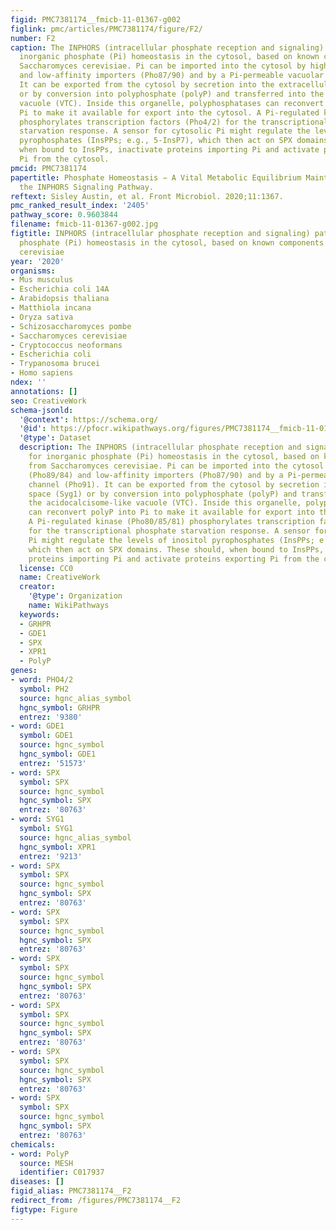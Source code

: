 ```yaml
---
figid: PMC7381174__fmicb-11-01367-g002
figlink: pmc/articles/PMC7381174/figure/F2/
number: F2
caption: The INPHORS (intracellular phosphate reception and signaling) pathway for
  inorganic phosphate (Pi) homeostasis in the cytosol, based on known components from
  Saccharomyces cerevisiae. Pi can be imported into the cytosol by high-affinity (Pho89/84)
  and low-affinity importers (Pho87/90) and by a Pi-permeable vacuolar channel (Pho91).
  It can be exported from the cytosol by secretion into the extracellular space (Syg1)
  or by conversion into polyphosphate (polyP) and transferred into the acidocalcisome-like
  vacuole (VTC). Inside this organelle, polyphosphatases can reconvert polyP into
  Pi to make it available for export into the cytosol. A Pi-regulated kinase (Pho80/85/81)
  phosphorylates transcription factors (Pho4/2) for the transcriptional phosphate
  starvation response. A sensor for cytosolic Pi might regulate the levels of inositol
  pyrophosphates (InsPPs; e.g., 5-InsP7), which then act on SPX domains. These should,
  when bound to InsPPs, inactivate proteins importing Pi and activate proteins exporting
  Pi from the cytosol.
pmcid: PMC7381174
papertitle: Phosphate Homeostasis − A Vital Metabolic Equilibrium Maintained Through
  the INPHORS Signaling Pathway.
reftext: Sisley Austin, et al. Front Microbiol. 2020;11:1367.
pmc_ranked_result_index: '2405'
pathway_score: 0.9603844
filename: fmicb-11-01367-g002.jpg
figtitle: INPHORS (intracellular phosphate reception and signaling) pathway for inorganic
  phosphate (Pi) homeostasis in the cytosol, based on known components from Saccharomyces
  cerevisiae
year: '2020'
organisms:
- Mus musculus
- Escherichia coli 14A
- Arabidopsis thaliana
- Matthiola incana
- Oryza sativa
- Schizosaccharomyces pombe
- Saccharomyces cerevisiae
- Cryptococcus neoformans
- Escherichia coli
- Trypanosoma brucei
- Homo sapiens
ndex: ''
annotations: []
seo: CreativeWork
schema-jsonld:
  '@context': https://schema.org/
  '@id': https://pfocr.wikipathways.org/figures/PMC7381174__fmicb-11-01367-g002.html
  '@type': Dataset
  description: The INPHORS (intracellular phosphate reception and signaling) pathway
    for inorganic phosphate (Pi) homeostasis in the cytosol, based on known components
    from Saccharomyces cerevisiae. Pi can be imported into the cytosol by high-affinity
    (Pho89/84) and low-affinity importers (Pho87/90) and by a Pi-permeable vacuolar
    channel (Pho91). It can be exported from the cytosol by secretion into the extracellular
    space (Syg1) or by conversion into polyphosphate (polyP) and transferred into
    the acidocalcisome-like vacuole (VTC). Inside this organelle, polyphosphatases
    can reconvert polyP into Pi to make it available for export into the cytosol.
    A Pi-regulated kinase (Pho80/85/81) phosphorylates transcription factors (Pho4/2)
    for the transcriptional phosphate starvation response. A sensor for cytosolic
    Pi might regulate the levels of inositol pyrophosphates (InsPPs; e.g., 5-InsP7),
    which then act on SPX domains. These should, when bound to InsPPs, inactivate
    proteins importing Pi and activate proteins exporting Pi from the cytosol.
  license: CC0
  name: CreativeWork
  creator:
    '@type': Organization
    name: WikiPathways
  keywords:
  - GRHPR
  - GDE1
  - SPX
  - XPR1
  - PolyP
genes:
- word: PHO4/2
  symbol: PH2
  source: hgnc_alias_symbol
  hgnc_symbol: GRHPR
  entrez: '9380'
- word: GDE1
  symbol: GDE1
  source: hgnc_symbol
  hgnc_symbol: GDE1
  entrez: '51573'
- word: SPX
  symbol: SPX
  source: hgnc_symbol
  hgnc_symbol: SPX
  entrez: '80763'
- word: SYG1
  symbol: SYG1
  source: hgnc_alias_symbol
  hgnc_symbol: XPR1
  entrez: '9213'
- word: SPX
  symbol: SPX
  source: hgnc_symbol
  hgnc_symbol: SPX
  entrez: '80763'
- word: SPX
  symbol: SPX
  source: hgnc_symbol
  hgnc_symbol: SPX
  entrez: '80763'
- word: SPX
  symbol: SPX
  source: hgnc_symbol
  hgnc_symbol: SPX
  entrez: '80763'
- word: SPX
  symbol: SPX
  source: hgnc_symbol
  hgnc_symbol: SPX
  entrez: '80763'
- word: SPX
  symbol: SPX
  source: hgnc_symbol
  hgnc_symbol: SPX
  entrez: '80763'
- word: SPX
  symbol: SPX
  source: hgnc_symbol
  hgnc_symbol: SPX
  entrez: '80763'
chemicals:
- word: PolyP
  source: MESH
  identifier: C017937
diseases: []
figid_alias: PMC7381174__F2
redirect_from: /figures/PMC7381174__F2
figtype: Figure
---
```

